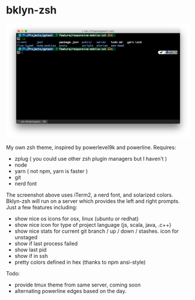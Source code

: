 # bklyn-zsh

![screenshot](https://raw.githubusercontent.com/gporrata/bklyn-zsh/master/screenshot.png)

My own zsh theme, inspired by powerlevel9k and powerline. Requires:

* zplug ( you could use other zsh plugin managers but I haven't )
* node
* yarn ( not npm, yarn is faster )
* git
* nerd font

The screenshot above uses iTerm2, a nerd font, and solarized
colors. Bklyn-zsh will run on a server which provides the left and
right prompts. Just a few features including:

* show nice os icons for osx, linux (ubuntu or redhat)
* show nice icon for type of project language (js, scala, java, .c++)
* show nice stats for current git branch / up / down / stashes. icon for unstaged
* show if last process failed
* show last pid
* show if in ssh
* pretty colors defined in hex (thanks to npm ansi-style)

Todo:

* provide tmux theme from same server, coming soon
* alternating powerline edges based on the day.
